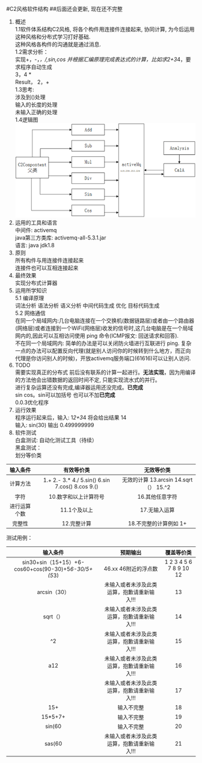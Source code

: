 #C2风格软件结构
##后面还会更新, 现在还不完整
1. 概述<br>
    1.1软件体系结构C2风格, 将各个构件用连接件连接起来, 协同计算, 为今后运用这种风格和分布式学习打好基础.<br>
    这种风格各构件的沟通就是通过消息.<br>
    1.2需求分析：<br>
    实现+，-，*，/,sin,cos 并根据汇编原理完成表达式的计算，比如求2+3*4，要求程序自动生成<br>
    3，4 *<br>
    Result， 2，+<br>
    1.3思考:<br>
    涉及到()处理<br> 
    输入的长度的处理<br>
    未输入正确的处理<br>
    1.4逻辑图<br>
    ![logic](document/image/logic.png)
2. 运用的工具和语言<br>
    中间件: activemq<br>
    java第三方类库: activemq-all-5.3.1.jar<br>
    语言: java jdk1.8<br>
3. 原则<br>
    所有构件与用连接件连接起来<br>
    连接件也可以互相连接起来<br>
4. 最终效果<br>
    实现分布式计算器<br>
5. 运用所学知识<br>
    5.1 编译原理<br>
    词法分析 语法分析 语义分析 中间代码生成 优化 目标代码生成<br>
    5.2 网络通信<br>
    在同一个局域网内:几台电脑连接在一个交换机(数据链路层)或者由一个路由器(网络层)或者连接到一个WiFi(网络层)收发的信号时,这几台电脑是在一个局域网内的,因此可以互相访问使用 ping 命令(ICMP报文: 回送请求和回答).<br>
    不在同一个局域网内: 简单的办法是可以关闭防火墙进行互联进行 ping. 复杂一点的办法可以配置反向代理(就是别人访问你的时候转到什么地方，而正向代理是你访问别人的时候)，开放activemq服务端口(61616)可以让别人访问.<br>
6. TODO<br>
    需要实现真正的分布式 前后没有联系的计算一起进行。<b>无法实现</b>，因为用编译的方法他会出错数据的返回时间不定, 只能实现流水式的并行。<br>
    进行复杂运算还没有完成,编译器运用还没完成。<b>已完成</b><br>
    sin cos。sin可以加括号 也可以不加<b>已完成</b><br>
    0.0.3优化程序<br>
7. 运行效果 <br>
   程序运行起来后，输入: 1*2+3*4 将会给出结果 14<br>
   输入: sin(30)  输出  0.499999999<br>
8. 软件测试 <br>
    白盒测试: 自动化测试工具（待续）<br>
    黑盒测试：<br>
    划分等价类<br>
    
    
|输入条件| 有效等价类 | 无效等价类|
|:------------:|:------------:|:------------:|
|计算方法| 1.+ 2.- 3.* 4./ 5.sin() 6.sin 7.cos() 8.cos  9.() | 无效的计算 13.arcsin 14.sqrt（） 15.^2|
|字符 | 10.数字和以上计算符号| 16.其他任意字符|
|进行运算个数| 11.1个及以上| 17.无输入运算|
|完整性|12.完整计算 | 18.不完整的计算例如 1+|

测试用例：<br>

|输入条件|预期输出|覆盖等价类|
|:------------:|:------------:|:------------:|
|sin30+sin（15+15）+6-cos60+cos(90-30)+5*6-30/5+(5*3)| 46.xx  46附近的浮点数| 1 2 3 4 5 6 7 8 9 10 12|
|arcsin（30）| 未输入或者未涉及此类运算，抱歉请重新输入!!!| 13|
|sqrt（）|未输入或者未涉及此类运算，抱歉请重新输入!!!| 14|
|^2|未输入或者未涉及此类运算，抱歉请重新输入!!!| 15|
|a12|未输入或者未涉及此类运算，抱歉请重新输入!!!| 16|
| |未输入或者未涉及此类运算，抱歉请重新输入!!!| 17|
|15+ |输入不完整| 18|
|15*5+7+|输入不完整| 19|
|sin(60|输入不完整| 20|
|sas(60|未输入或者未涉及此类运算，抱歉请重新输入!!!| 21|

    


